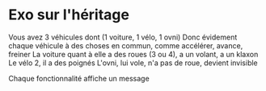# Exo sur l'héritage

Vous avez 3 véhicules dont (1 voiture, 1 vélo, 1 ovni)
Donc évidement chaque véhicule à des choses en commun, comme accélérer, avance, freiner
La voiture quant à elle a des roues (3 ou 4), a un volant, a un klaxon
Le vélo 2, il a des poignés
L'ovni, lui vole, n'a pas de roue, devient invisible

Chaque fonctionnalité affiche un message 